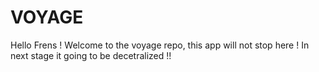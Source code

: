 # VOYAGE
Hello Frens !
Welcome to the voyage repo, this app will not stop here !
In next stage it going to be decetralized !!
